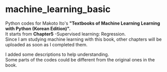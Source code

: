 # machine_learning_basic
Python codes for Makoto Ito's **"Textbooks of Machine Learning Learning with Python (Korean Edition)".**  
It starts from **Chapter5** -Supervised learning: Regression.  
Since I am studying machine learning with this book, other chapters will be uploaded as soon as I completed them.  

I added some descriptions to help understanding.  
Some parts of the codes could be different from the original ones in the book.   
